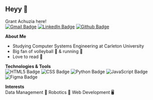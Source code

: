 ## **Heyy** 👋

Grant Achuzia here! <br>
[![Gmail Badge](https://img.shields.io/badge/Gmail-D14836?style=for-the-badge&logo=gmail&logoColor=white&link=mailto:achuziaduby@gmail.com)](mailto:achuziaduby@gmail.com)
[![LinkedIn Badge](https://img.shields.io/badge/LinkedIn-0077B5?style=for-the-badge&logo=linkedin&logoColor=white&link=inkedin.com/in/grant-achuzia-8259251b8/)](https://www.linkedin.com/in/grant-achuzia-8259251b8/)
[![Github Badge](https://img.shields.io/badge/GitHub-100000?style=for-the-badge&logo=github&logoColor=white)](https://github.com/GAchuzia)

**About Me** <br>
- Studying Computer Systems Engineering at Carleton University
- Big fan of volleyball 🏐 & running 👟
- Love to read 📖


**Technologies & Tools** <br>
![HTML5 Badge](https://img.shields.io/badge/HTML5-E34F26?style=for-the-badge&logo=html5&logoColor=white)
![CSS Badge](https://img.shields.io/badge/CSS3-1572B6?style=for-the-badge&logo=css3&logoColor=white) 
![Python Badge](https://img.shields.io/badge/Python-FFD43B?style=for-the-badge&logo=python&logoColor=blue) 
![JavaScript Badge](https://img.shields.io/badge/JavaScript-323330?style=for-the-badge&logo=javascript&logoColor=F7DF1E) 
![Figma Badge](https://img.shields.io/badge/Figma-F24E1E?style=for-the-badge&logo=figma&logoColor=white)

**Interests** <br>
Data Management 💾
Robotics 🤖 Web Development 🖥️

<!---
GAchuzia/GAchuzia is a ✨ special ✨ repository because its `README.md` (this file) appears on your GitHub profile.
You can click the Preview link to take a look at your changes.
--->
